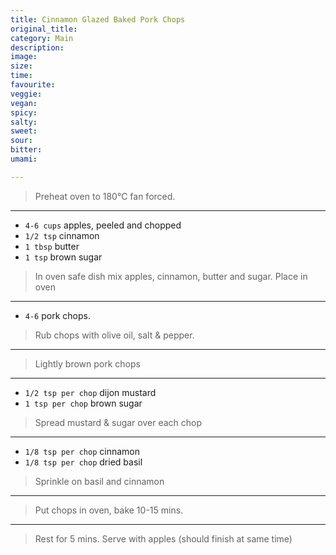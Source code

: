 ```yaml
---
title: Cinnamon Glazed Baked Pork Chops
original_title:
category: Main
description:
image:
size:
time:
favourite:
veggie:
vegan:
spicy:
salty:
sweet:
sour:
bitter:
umami:

---
```


>Preheat oven to 180°C fan forced.

----

* `4-6 cups` apples, peeled and chopped
* `1/2 tsp` cinnamon
* `1 tbsp` butter
* `1 tsp` brown sugar

>In oven safe dish mix apples, cinnamon, butter and sugar. Place in oven

---

* `4-6` pork chops.

>Rub chops with olive oil, salt & pepper.

---

>Lightly brown pork chops

---

* `1/2 tsp per chop` dijon mustard
* `1 tsp per chop` brown sugar

>Spread mustard & sugar over each chop

---

* `1/8 tsp per chop` cinnamon
* `1/8 tsp per chop` dried basil

>Sprinkle on basil and cinnamon

---

>Put chops in oven, bake 10-15 mins.

---

>Rest for 5 mins. Serve with apples (should finish at same time)